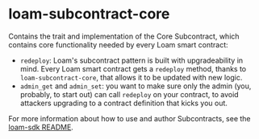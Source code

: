 # loam-subcontract-core

Contains the trait and implementation of the Core Subcontract, which contains core functionality needed by every Loam smart contract:

 - `redeploy`: Loam's subcontract pattern is built with upgradeability in mind. Every Loam smart contract gets a `redeploy` method, thanks to `loam-subcontract-core`, that allows it to be updated with new logic.
 - `admin_get` and `admin_set`: you want to make sure only the admin (you, probably, to start out) can call `redeploy` on your contract, to avoid attackers upgrading to a contract definition that kicks you out.

For more information about how to use and author Subcontracts, see the [loam-sdk README](../loam-sdk/README.md).